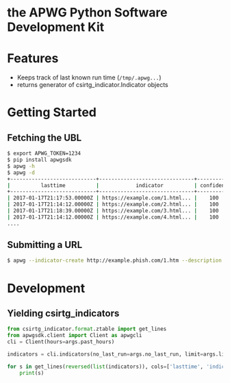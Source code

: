 # the APWG Python Software Development Kit
# Features
  * Keeps track of last known run time (`/tmp/.apwg...`)
  * returns generator of csirtg_indicator.Indicator objects
  
# Getting Started
## Fetching the UBL
```bash
$ export APWG_TOKEN=1234
$ pip install apwgsdk
$ apwg -h
$ apwg -d
+----------------------------+-------------------------------+------------+----------------------------------+
|          lasttime          |            indicator          | confidence |           description            |
+----------------------------+-------------------------------+------------+----------------------------------+
| 2017-01-17T21:17:53.00000Z | https://example.com/1.html... |    100     |             example phish        |
| 2017-01-17T21:14:12.00000Z | https://example.com/2.html... |    100     |      example phish               |
| 2017-01-17T21:18:39.00000Z | https://example.com/3.html... |    100     |             example phish        |
| 2017-01-17T21:14:12.00000Z | https://example.com/4.html... |    100     |      example phish               |
....
```

## Submitting a URL
```bash
$ apwg --indicator-create http://example.phish.com/1.htm --description 'paypal' [--confidence 90 --lasttime 2017-01-17T21:14:12Z]

```

# Development
## Yielding csirtg_indicators
```python
from csirtg_indicator.format.ztable import get_lines
from apwgsdk.client import Client as apwgcli
cli = Client(hours=args.past_hours)

indicators = cli.indicators(no_last_run=args.no_last_run, limit=args.limit)

for s in get_lines(reversed(list(indicators)), cols=['lasttime', 'indicator', 'confidence', 'description']):
    print(s)
```
